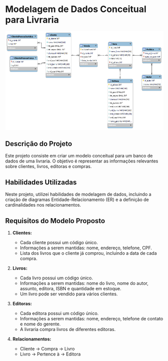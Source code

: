 # Modelagem de Dados Conceitual para Livraria

![Imagem da Entidade Relacionamento](https://github.com/LA-Coast/DataInsightsHub/blob/main/Modelagem_Dados_MySQL_Livraria/MR_livros_img.mwb.png)

## Descrição do Projeto
Este projeto consiste em criar um modelo conceitual para um banco de dados de uma livraria. O objetivo é representar as informações relevantes sobre clientes, livros, editoras e compras.

## Habilidades Utilizadas
Neste projeto, utilizei habilidades de modelagem de dados, incluindo a criação de diagramas Entidade-Relacionamento (ER) e a definição de cardinalidades nos relacionamentos.

## Requisitos do Modelo Proposto
1. **Clientes:**
   - Cada cliente possui um código único.
   - Informações a serem mantidas: nome, endereço, telefone, CPF.
   - Lista dos livros que o cliente já comprou, incluindo a data de cada compra.

2. **Livros:**
   - Cada livro possui um código único.
   - Informações a serem mantidas: nome do livro, nome do autor, assunto, editora, ISBN e quantidade em estoque.
   - Um livro pode ser vendido para vários clientes.

3. **Editoras:**
   - Cada editora possui um código único.
   - Informações a serem mantidas: nome, endereço, telefone de contato e nome do gerente.
   - A livraria compra livros de diferentes editoras.

4. **Relacionamentos:**
   - Cliente → Compra → Livro
   - Livro → Pertence à → Editora
